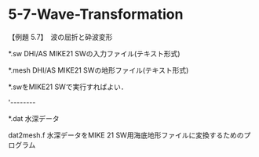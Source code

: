 # 5-7-Wave-Transformation
【例題 5.7】　波の屈折と砕波変形

*.sw	DHI/AS MIKE21 SWの入力ファイル(テキスト形式)

*.mesh	DHI/AS MIKE21 SWの地形ファイル(テキスト形式)

*.swをMIKE21 SWで実行すればよい．

'--------

*.dat	水深データ

dat2mesh.f 水深データをMIKE 21 SW用海底地形ファイルに変換するためのプログラム
